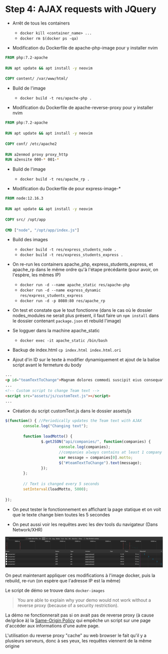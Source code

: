 # Step 4: AJAX requests with JQuery

- Arrêt de tous les containers
  - `docker kill <container_name> ...`
  - `docker rm $(docker ps -qa)`

- Modification du Dockerfile de apache-php-image pour y installer nvim

```dockerfile
FROM php:7.2-apache

RUN apt update && apt install -y neovim

COPY content/ /var/www/html/
```

- Build de l'image
  - `docker build -t res/apache-php .`



- Modification du Dockerfile de apache-reverse-proxy pour y installer nvim

```dockerfile
FROM php:7.2-apache

RUN apt update && apt install -y neovim

COPY conf/ /etc/apache2

RUN a2enmod proxy proxy_http
RUN a2ensite 000-* 001-*
```

- Build de l'image
  - `docker build -t res/apache_rp .`



- Modification du Dockerfile de pour express-image-*

```dockerfile
FROM node:12.16.3

RUN apt update && apt install -y neovim

COPY src/ /opt/app

CMD ["node", "/opt/app/index.js"]
```

- Build des images
  - `docker build -t res/express_students_node .`
  - `docker build -t res/express_students_express .`



- On re-run les containers apache_php, express_students_express, et apache_rp dans le même ordre qu'à l'étape précédante (pour avoir, on l'espère, les mêmes IP)
  - `docker run -d --name apache_static res/apache-php `
  - `docker run -d --name express_dynamic res/express_students_express`
  - `docker run -d -p 8080:80 res/apache_rp`

- On test et constate que le tout fonctionne (dans le cas où le dossier nodes_modules ne serait plus présent, il faut faire un `npm install` dans le dossier contenant `package.json` et rebuild l'image)



- Se logguer dans la machine apache_static
  - `docker exec -it apache_static /bin/bash`

- Backup de index.html `cp index.html index.html.ori`

- Ajout d'in ID  sur le texte à modifier dynamiquement et ajout de la balise script avant le fermeture du body

```html
...
<p id="teamTextToChange">Magnam dolores commodi suscipit eius consequatur ex aliquid fuga eum quidem</p>
...
<!-- Custom script to change Team text -->
<script src="assets/js/customText.js"></script>
...
```

- Création du script customText.js dans le dossier assets/js

```javascript
$(function() { //Periodically updates the Team text with AJAX
        console.log("Changing text");

        function loadMotto() {
                $.getJSON("api/companies/", function(companies) {
                        console.log(companies);
                        //companies always contains at least 1 company
                        var message = companies[0].motto;
                        $("#teamTextToChange").text(message);
                });
        };
        
        // Text is changed every 5 seconds
        setInterval(loadMotto, 5000);    

});
```



- On peut tester le fonctionnement en affichant la page statique et on voit que le texte change bien toutes les 5 secondes

- On peut aussi voir les requêtes avec les dev tools du navigateur (Dans Network/XHR)

![](./images/ajaxRequestsOK.png)



On peut maintenant appliquer ces modifications à l'image docker, puis la rebuild, re-run (on espère que l'adresse IP est la même)



Le script de démo se trouve dans `docker-images`



> You are able to explain why your demo would not work without a reverse proxy (because of a security restriction).

La démo ne fonctionnerait pas si on avait pas de reverse proxy (à cause de/grâce à) la [Same-Origin Policy](https://en.wikipedia.org/wiki/Same-origin_policy) qui empêche un script sur une page d'accéder aux informations d'une autre page.

L'utilisation du reverse proxy "cache" au web browser le fait qu'il y a plusieurs serveurs, donc à ses yeux, les requêtes viennent de la même origine